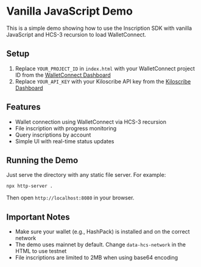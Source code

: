 # Vanilla JavaScript Demo

This is a simple demo showing how to use the Inscription SDK with vanilla JavaScript and HCS-3 recursion to load WalletConnect.

## Setup

1. Replace `YOUR_PROJECT_ID` in `index.html` with your WalletConnect project ID from the [WalletConnect Dashboard](https://cloud.walletconnect.com/)
2. Replace `YOUR_API_KEY` with your Kiloscribe API key from the [Kiloscribe Dashboard](https://kiloscribe.com/dashboard)

## Features

- Wallet connection using WalletConnect via HCS-3 recursion
- File inscription with progress monitoring
- Query inscriptions by account
- Simple UI with real-time status updates

## Running the Demo

Just serve the directory with any static file server. For example:

```bash
npx http-server .
```

Then open `http://localhost:8080` in your browser.

## Important Notes

- Make sure your wallet (e.g., HashPack) is installed and on the correct network
- The demo uses mainnet by default. Change `data-hcs-network` in the HTML to use testnet
- File inscriptions are limited to 2MB when using base64 encoding
